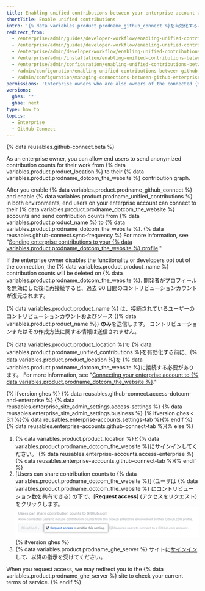 ```yaml
---
title: Enabling unified contributions between your enterprise account and GitHub.com
shortTitle: Enable unified contributions
intro: '{% data variables.product.prodname_github_connect %}を有効化すると、{% data variables.product.prodname_ghe_cloud %}のメンバーがコントリビューション数を{% data variables.product.prodname_dotcom_the_website %}のプロフィールに送信して、{% data variables.product.product_name %}上の作業をハイライトできるようにできます。'
redirect_from:
  - /enterprise/admin/guides/developer-workflow/enabling-unified-contributions-between-github-enterprise-and-github-com/
  - /enterprise/admin/guides/developer-workflow/enabling-unified-contributions-between-github-enterprise-server-and-github-com/
  - /enterprise/admin/developer-workflow/enabling-unified-contributions-between-github-enterprise-server-and-githubcom/
  - /enterprise/admin/installation/enabling-unified-contributions-between-github-enterprise-server-and-githubcom
  - /enterprise/admin/configuration/enabling-unified-contributions-between-github-enterprise-server-and-githubcom
  - /admin/configuration/enabling-unified-contributions-between-github-enterprise-server-and-githubcom
  - /admin/configuration/managing-connections-between-github-enterprise-server-and-github-enterprise-cloud/enabling-unified-contributions-between-github-enterprise-server-and-githubcom
permissions: 'Enterprise owners who are also owners of the connected {% data variables.product.prodname_ghe_cloud %} organization or enterprise account can enable unified contributions between {% data variables.product.product_location %} and {% data variables.product.prodname_dotcom_the_website %}.'
versions:
  ghes: '*'
  ghae: next
type: how_to
topics:
  - Enterprise
  - GitHub Connect
---
```


{% data reusables.github-connect.beta %}

As an enterprise owner, you can allow end users to send anonymized contribution counts for their work from {% data variables.product.product_location %} to their {% data variables.product.prodname_dotcom_the_website %} contribution graph.

After you enable {% data variables.product.prodname_github_connect %} and enable {% data variables.product.prodname_unified_contributions %} in both environments, end users on your enterprise account can connect to their {% data variables.product.prodname_dotcom_the_website %} accounts and send contribution counts from {% data variables.product.product_name %} to {% data variables.product.prodname_dotcom_the_website %}. {% data reusables.github-connect.sync-frequency %} For more information, see "[Sending enterprise contributions to your {% data variables.product.prodname_dotcom_the_website %} profile](/account-and-profile/setting-up-and-managing-your-github-profile/managing-contribution-graphs-on-your-profile/sending-enterprise-contributions-to-your-githubcom-profile)."

If the enterprise owner disables the functionality or developers opt out of the connection, the {% data variables.product.product_name %} contribution counts will be deleted on {% data variables.product.prodname_dotcom_the_website %}. 開発者がプロフィールを無効にした後に再接続すると、過去 90 日間のコントリビューションカウントが復元されます。

{% data variables.product.product_name %} は、接続されているユーザーのコントリビューションカウントおよびソース ({% data variables.product.product_name %}) **のみ**を送信します。 コントリビューションまたはその作成方法に関する情報は送信されません。

{% data variables.product.product_location %}で {% data variables.product.prodname_unified_contributions %}を有効化する前に、{% data variables.product.product_location %}を {% data variables.product.prodname_dotcom_the_website %}に接続する必要があります。 For more information, see "[Connecting your enterprise account to {% data variables.product.prodname_dotcom_the_website %}](/admin/configuration/managing-connections-between-your-enterprise-accounts/connecting-your-enterprise-account-to-github-enterprise-cloud)."

{% ifversion ghes %}
{% data reusables.github-connect.access-dotcom-and-enterprise %}
{% data reusables.enterprise_site_admin_settings.access-settings %}
{% data reusables.enterprise_site_admin_settings.business %}
{% ifversion ghes < 3.1 %}{% data reusables.enterprise-accounts.settings-tab %}{% endif %}{% data reusables.enterprise-accounts.github-connect-tab %}{% else %}
1. {% data variables.product.product_location %}と{% data variables.product.prodname_dotcom_the_website %}にサインインしてください。
{% data reusables.enterprise-accounts.access-enterprise %}{% data reusables.enterprise-accounts.github-connect-tab %}{% endif %}
1. \[Users can share contribution counts to {% data variables.product.prodname_dotcom_the_website %}\] (ユーザは {% data variables.product.prodname_dotcom_the_website %} にコントリビューション数を共有できる) の下で、[**Request access**] (アクセスをリクエスト) をクリックします。 ![Request access to unified contributions option](/assets/images/enterprise/site-admin-settings/dotcom-ghe-connection-request-access.png){% ifversion ghes %}
2. {% data variables.product.prodname_ghe_server %} サイトに[サインイン](https://enterprise.github.com/login)して、以降の指示を受けてください。

When you request access, we may redirect you to the {% data variables.product.prodname_ghe_server %} site to check your current terms of service.
{% endif %}
